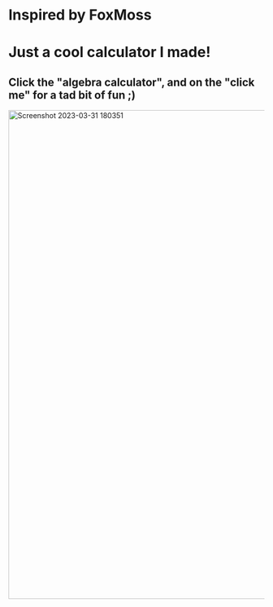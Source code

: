 #  Inspired by FoxMoss

# Just a cool calculator I made!

## Click the "algebra calculator", and on the "click me" for a tad bit of fun ;)

<img width="960" alt="Screenshot 2023-03-31 180351" src="https://user-images.githubusercontent.com/119009502/229258163-f15f73f1-6e36-445c-9695-231e35ebbaca.png">
